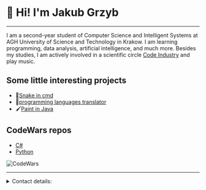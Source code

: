 # 👋 Hi! I'm Jakub Grzyb
--------------------------

I am a second-year student of Computer Science and Intelligent Systems at AGH University of Science and Technology in Krakow. I am learning programming, data analysis, artificial intelligence, and much more. Besides my studies, I am actively involved in a scientific circle [Code Industry](http://coin.agh.edu.pl/) and play music.

## Some little interesting projects

- 🐍[Snake in cmd](https://github.com/jGrzyb/snake-for-pp)
- 👅[programming languages translator](https://github.com/jGrzyb/translator-jezyk-w-programowania)
- 🖌[Paint in Java](https://github.com/jGrzyb/paint_in_java)

## CodeWars repos
- [C#](https://github.com/jGrzyb/CodeWars_cs)
- [Python](https://github.com/jGrzyb/CodeWars_Python)

![CodeWars](https://github.r2v.ch/codewars?user=Grzybek5)


-----------------------

<details>
  <summary>Contact details:</summary>
  
- email: grzybjaku@gmail.com

</details>

